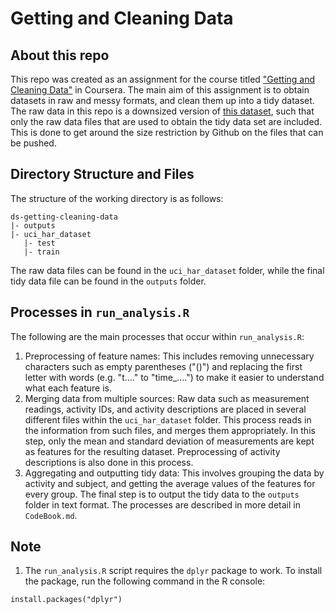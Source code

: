 # Getting and Cleaning Data

## About this repo
This repo was created as an assignment for the course titled ["Getting and Cleaning Data"](https://www.coursera.org/learn/data-cleaning/) in Coursera. The main aim of this assignment is to obtain datasets in raw and messy formats, and clean them up into a tidy dataset. The raw data in this repo is a downsized version of [this dataset](https://d396qusza40orc.cloudfront.net/getdata%2Fprojectfiles%2FUCI%20HAR%20Dataset.zip), such that only the raw data files that are used to obtain the tidy data set are included. This is done to get around the size restriction by Github on the files that can be pushed.

## Directory Structure and Files
The structure of the working directory is as follows:
```
ds-getting-cleaning-data
|- outputs
|- uci_har_dataset
   |- test
   |- train
```
The raw data files can be found in the `uci_har_dataset` folder, while the final tidy data file can be found in the `outputs` folder.

## Processes in `run_analysis.R`
The following are the main processes that occur within `run_analysis.R`:
1. Preprocessing of feature names: This includes removing unnecessary characters such as empty parentheses ("()") and replacing the first letter with words (e.g. "t...." to "time_....") to make it easier to understand what each feature is.
2. Merging data from multiple sources: Raw data such as measurement readings, activity IDs, and activity descriptions are placed in several different files within the `uci_har_dataset` folder. This process reads in the information from such files, and merges them appropriately. In this step, only the mean and standard deviation of measurements are kept as features for the resulting dataset. Preprocessing of activity descriptions is also done in this process.
3. Aggregating and outputting tidy data: This involves grouping the data by activity and subject, and getting the average values of the features for every group. The final step is to output the tidy data to the `outputs` folder in text format.
The processes are described in more detail in `CodeBook.md`.

## Note
1. The `run_analysis.R` script requires the `dplyr` package to work. To install the package, run the following command in the R console:
```
install.packages("dplyr")
```